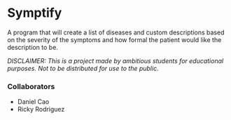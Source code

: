 # Symptify
A program that will create a list of diseases and custom descriptions based on the severity of the symptoms and how formal the patient would like the description to be.

_DISCLAIMER: This is a project made by ambitious students for educational purposes. Not to be distributed for use to the public._

### Collaborators
- Daniel Cao 
- Ricky Rodriguez

